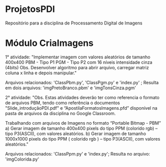 # ProjetosPDI
Repositório para a disciplina de Processamento Digital de Imagens

# Módulo CriaImagens

1° atividade:
"Implementar imagem com valores aleatórios de tamanho 400x400
PBM - Tipo P1
PGM - Tipo P2 com 16 níveis intensidade cinza (4bits)
Obs. Desenvolver algoritmo para abrir arquivo, carregar matriz coluna x linha e depois manipular."

Arquivos relacionados: 'ClassPbm.py', 'ClassPgm.py' e 'index.py' ;
Resulta em dois arquivos: 'imgPretoBranco.pbm' e 'imgTonsCinza.pgm'

2° atividade:
"Obs. Estas atividades deverão ter como referencia o formato de arquivos PBM, tendo como referência o documentos "Slide_introduçãoPDI.pdf" e “ApostilaFormatosImagens.pfd” disponível na pasta de arquivos da disciplina no Google Classroom.

Trabalhando com arquivos de Imagens no formato “Portable Bitmap - PBM”
a) Gerar imagem de tamanho 400x400 pixels do tipo PPM (colorido rgb) – tipo P3(ASCII), com valores aleatórios.
b) Gerar imagem de tamanho 1000x1000 pixels do tipo PPM ( colorido rgb  ) – tipo P3(ASCII), com valores aleatórios."

Arquivos relacionados: 'ClassPpm.py' e 'index.py';
Resulta no arquivo: 'imgColorida.py'
